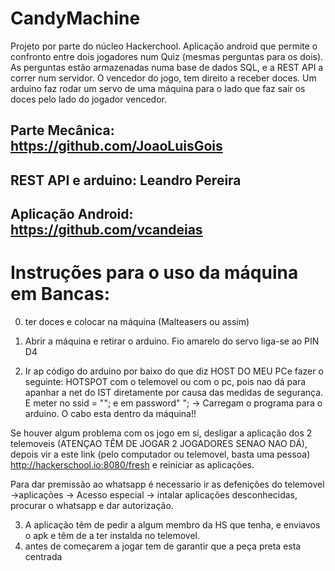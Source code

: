 # CandyMachine
Projeto por parte do núcleo Hackerchool.
Aplicação android que permite o confronto entre dois jogadores num Quiz (mesmas perguntas para os dois). As perguntas estão armazenadas numa base de dados SQL, e a REST API a correr num servidor. O vencedor do jogo, tem direito a receber doces. Um arduino faz rodar um servo de uma máquina para o lado que faz saír os doces pelo lado do jogador vencedor.

## Parte Mecânica: https://github.com/JoaoLuisGois
## REST API e arduino: Leandro Pereira
## Aplicação Android: https://github.com/vcandeias

# Instruções para o uso da máquina em Bancas:
0) ter doces e colocar na máquina (Malteasers ou assim)

1) Abrir a máquina e retirar o arduino. Fio amarelo do servo liga-se ao PIN D4

2) Ir ap código do arduino por baixo do que diz HOST DO MEU PCe fazer o seguinte:
HOTSPOT com o telemovel ou com o pc, pois nao dá para apanhar a net do IST diretamente por causa das medidas de segurança. E meter no ssid = "<identificador da internet hotspot>"; e em password" <password>";
  -> Carregam o programa para o arduino. O cabo esta dentro da máquina!!
  
 Se houver algum problema com os jogo em si, desligar a aplicação dos 2 telemoveis (ATENÇAO TÊM DE JOGAR 2 JOGADORES SENAO NAO DÁ), depois vir a este link (pelo computador ou telemovel, basta uma pessoa) http://hackerschool.io:8080/fresh e reiniciar as aplicações.
 
Para dar premissão ao whatsapp é necessario ir as defenições do telemovel ->aplicações -> Acesso especial -> intalar aplicações desconhecidas, procurar o whatsapp e dar autorização.
 
 3) A aplicação têm de pedir a algum membro da HS que tenha, e enviavos o apk e têm de a ter instalda no telemovel.
4) antes de começarem a jogar tem de garantir que a peça preta esta centrada
